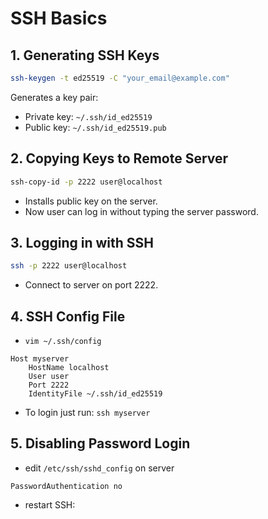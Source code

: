 # SSH Basics

## 1. Generating SSH Keys

```bash
ssh-keygen -t ed25519 -C "your_email@example.com"
```

Generates a key pair:

- Private key: `~/.ssh/id_ed25519`
- Public key: `~/.ssh/id_ed25519.pub`

## 2. Copying Keys to Remote Server

```bash
ssh-copy-id -p 2222 user@localhost
```

- Installs public key on the server.
- Now user can log in without typing the server password.

## 3. Logging in with SSH

```bash
ssh -p 2222 user@localhost
```

- Connect to server on port 2222.

## 4. SSH Config File

- `vim ~/.ssh/config`

```
Host myserver
    HostName localhost
    User user
    Port 2222
    IdentityFile ~/.ssh/id_ed25519
```

- To login just run:
  `ssh myserver`

## 5. Disabling Password Login

- edit `/etc/ssh/sshd_config` on server

```
PasswordAuthentication no
```

- restart SSH:
